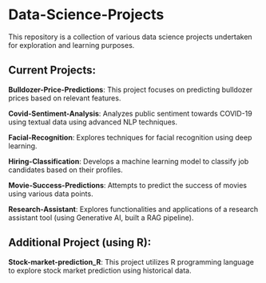 # Data-Science-Projects
This repository is a collection of various data science projects undertaken for exploration and learning purposes.

## Current Projects:

**Bulldozer-Price-Predictions**: This project focuses on predicting bulldozer prices based on relevant features.

**Covid-Sentiment-Analysis**: Analyzes public sentiment towards COVID-19 using textual data using advanced NLP techniques.

**Facial-Recognition**: Explores techniques for facial recognition using deep learning.

**Hiring-Classification**: Develops a machine learning model to classify job candidates based on their profiles.

**Movie-Success-Predictions**: Attempts to predict the success of movies using various data points.

**Research-Assistant**: Explores functionalities and applications of a research assistant tool (using Generative AI, built a RAG pipeline).

## Additional Project (using R):

**Stock-market-prediction_R**: This project utilizes R programming language to explore stock market prediction using historical data.
